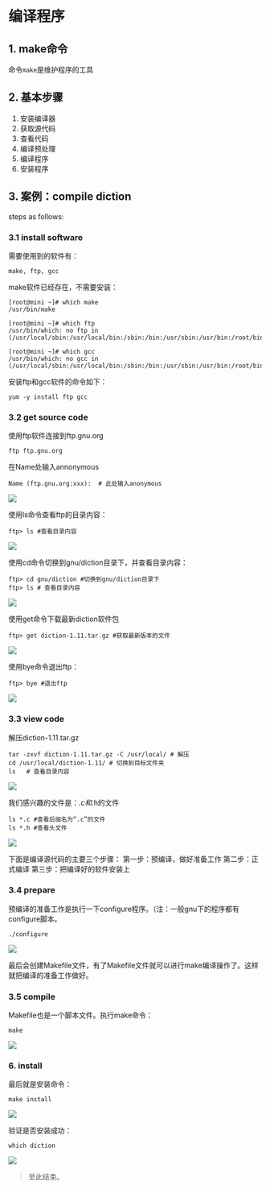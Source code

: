 # 编译程序 #

## 1. make命令 ##

命令`make`是维护程序的工具

## 2. 基本步骤 ##

1. 安装编译器
2. 获取源代码
3. 查看代码
4. 编译预处理
5. 编译程序
6. 安装程序


## 3. 案例：compile diction ##

steps as follows:

### 3.1 install software ###

需要使用到的软件有：

	make, ftp, gcc

make软件已经存在，不需要安装：

	[root@mini ~]# which make
	/usr/bin/make

	[root@mini ~]# which ftp
	/usr/bin/which: no ftp in (/usr/local/sbin:/usr/local/bin:/sbin:/bin:/usr/sbin:/usr/bin:/root/bin)

	[root@mini ~]# which gcc
	/usr/bin/which: no gcc in (/usr/local/sbin:/usr/local/bin:/sbin:/bin:/usr/sbin:/usr/bin:/root/bin)


安装ftp和gcc软件的命令如下：

	yum -y install ftp gcc

### 3.2 get source code ###

使用ftp软件连接到ftp.gnu.org

	ftp ftp.gnu.org

在Name处输入annonymous

	Name (ftp.gnu.org:xxx):  # 此处输入anonymous

![](images/ftp_ftp.gnu.org_anonymous.png)

使用ls命令查看ftp的目录内容：

	ftp> ls #查看目录内容

![](images/ftp.gnu.org_ls.png)

使用cd命令切换到gnu/diction目录下，并查看目录内容：

	ftp> cd gnu/diction #切换到gnu/diction目录下
	ftp> ls # 查看目录内容

![](images/ftp.gnu.org_cd_gnu.diction_ls.png)

使用get命令下载最新diction软件包

	ftp> get diction-1.11.tar.gz #获取最新版本的文件

![](images/ftp.gnu.org_get.png)

使用bye命令退出ftp：

	ftp> bye #退出ftp

![](images/ftp.gnu.org_bye.png)


### 3.3 view code ###

解压diction-1.11.tar.gz

	tar -zxvf diction-1.11.tar.gz -C /usr/local/ # 解压
	cd /usr/local/diction-1.11/ # 切换到目标文件夹
	ls   # 查看目录内容

![](images/diction_cd_ls.png)

我们感兴趣的文件是：*.c和*.h的文件

	ls *.c #查看后缀名为“.c”的文件
	ls *.h #查看头文件

![](images/diction_ls_c_h.png)

下面是编译源代码的主要三个步骤：
第一步：预编译，做好准备工作
第二步：正式编译
第三步：把编译好的软件安装上

### 3.4 prepare ###

预编译的准备工作是执行一下configure程序。（注：一般gnu下的程序都有configure脚本。

	./configure

![](images/diction_configure.png)

最后会创建Makefile文件，有了Makefile文件就可以进行make编译操作了。这样就把编译的准备工作做好。

### 3.5 compile ###

Makefile也是一个脚本文件。执行make命令：

	make

![](images/diction_make.png)

### 6. install ###

最后就是安装命令：

	make install

![](images/diction_make_install.png)

验证是否安装成功：

	which diction

![](images/which_diction.png)


> 至此结束。